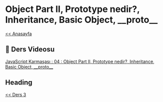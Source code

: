 # Object Part II, Prototype nedir?, Inheritance, Basic Object, \_\_proto\_\_

[<< Anasayfa](../readme.md)

## 🔗 Ders Videosu

[JavaScript Karmaşası : 04 : Object Part II, Prototype nedir?, Inheritance, Basic Object, \_\_proto\_\_](https://youtu.be/ggG4W9lL0Sc)

## Heading

[<< Ders 3](../03/readme.md)
